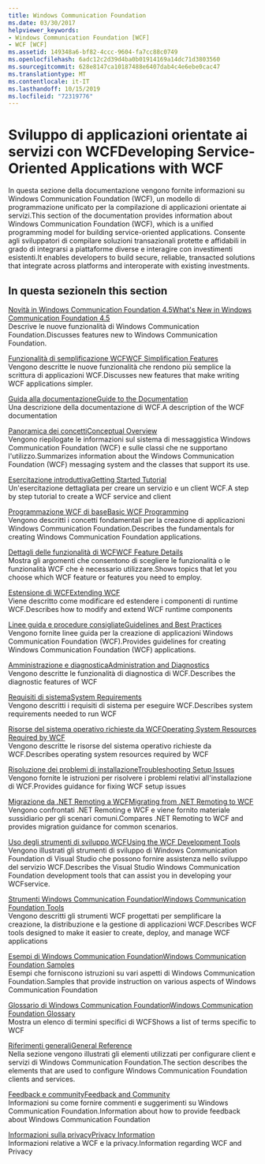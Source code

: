 ```yaml
---
title: Windows Communication Foundation
ms.date: 03/30/2017
helpviewer_keywords:
- Windows Communication Foundation [WCF]
- WCF [WCF]
ms.assetid: 149348a6-bf82-4ccc-9604-fa7cc88c0749
ms.openlocfilehash: 6adc12c2d39d4ba0b01914169a14dc71d3803560
ms.sourcegitcommit: 628e8147ca10187488e6407dab4c4e6ebe0cac47
ms.translationtype: MT
ms.contentlocale: it-IT
ms.lasthandoff: 10/15/2019
ms.locfileid: "72319776"
---
```

# <a name="developing-service-oriented-applications-with-wcf"></a><span data-ttu-id="648db-102">Sviluppo di applicazioni orientate ai servizi con WCF</span><span class="sxs-lookup"><span data-stu-id="648db-102">Developing Service-Oriented Applications with WCF</span></span>
<span data-ttu-id="648db-103">In questa sezione della documentazione vengono fornite informazioni su Windows Communication Foundation (WCF), un modello di programmazione unificato per la compilazione di applicazioni orientate ai servizi.</span><span class="sxs-lookup"><span data-stu-id="648db-103">This section of the documentation provides information about Windows Communication Foundation (WCF), which is a unified programming model for building service-oriented applications.</span></span> <span data-ttu-id="648db-104">Consente agli sviluppatori di compilare soluzioni transazionali protette e affidabili in grado di integrarsi a piattaforme diverse e interagire con investimenti esistenti.</span><span class="sxs-lookup"><span data-stu-id="648db-104">It enables developers to build secure, reliable, transacted solutions that integrate across platforms and interoperate with existing investments.</span></span>
 
## <a name="in-this-section"></a><span data-ttu-id="648db-105">In questa sezione</span><span class="sxs-lookup"><span data-stu-id="648db-105">In this section</span></span>  
 [<span data-ttu-id="648db-106">Novità in Windows Communication Foundation 4.5</span><span class="sxs-lookup"><span data-stu-id="648db-106">What's New in Windows Communication Foundation 4.5</span></span>](whats-new.md)  
 <span data-ttu-id="648db-107">Descrive le nuove funzionalità di Windows Communication Foundation.</span><span class="sxs-lookup"><span data-stu-id="648db-107">Discusses features new to Windows Communication Foundation.</span></span>  
  
 [<span data-ttu-id="648db-108">Funzionalità di semplificazione WCF</span><span class="sxs-lookup"><span data-stu-id="648db-108">WCF Simplification Features</span></span>](wcf-simplification-features.md)  
 <span data-ttu-id="648db-109">Vengono descritte le nuove funzionalità che rendono più semplice la scrittura di applicazioni WCF.</span><span class="sxs-lookup"><span data-stu-id="648db-109">Discusses new features that make writing WCF applications simpler.</span></span>  
  
 [<span data-ttu-id="648db-110">Guida alla documentazione</span><span class="sxs-lookup"><span data-stu-id="648db-110">Guide to the Documentation</span></span>](guide-to-the-documentation.md)  
 <span data-ttu-id="648db-111">Una descrizione della documentazione di WCF.</span><span class="sxs-lookup"><span data-stu-id="648db-111">A description of the WCF documentation</span></span>  
  
 [<span data-ttu-id="648db-112">Panoramica dei concetti</span><span class="sxs-lookup"><span data-stu-id="648db-112">Conceptual Overview</span></span>](conceptual-overview.md)  
 <span data-ttu-id="648db-113">Vengono riepilogate le informazioni sul sistema di messaggistica Windows Communication Foundation (WCF) e sulle classi che ne supportano l'utilizzo.</span><span class="sxs-lookup"><span data-stu-id="648db-113">Summarizes information about the Windows Communication Foundation (WCF) messaging system and the classes that support its use.</span></span>  
  
 [<span data-ttu-id="648db-114">Esercitazione introduttiva</span><span class="sxs-lookup"><span data-stu-id="648db-114">Getting Started Tutorial</span></span>](getting-started-tutorial.md)  
 <span data-ttu-id="648db-115">Un'esercitazione dettagliata per creare un servizio e un client WCF.</span><span class="sxs-lookup"><span data-stu-id="648db-115">A step by step tutorial to create a WCF service and client</span></span>  
  
 [<span data-ttu-id="648db-116">Programmazione WCF di base</span><span class="sxs-lookup"><span data-stu-id="648db-116">Basic WCF Programming</span></span>](basic-wcf-programming.md)  
 <span data-ttu-id="648db-117">Vengono descritti i concetti fondamentali per la creazione di applicazioni Windows Communication Foundation.</span><span class="sxs-lookup"><span data-stu-id="648db-117">Describes the fundamentals for creating Windows Communication Foundation applications.</span></span>  
  
 [<span data-ttu-id="648db-118">Dettagli delle funzionalità di WCF</span><span class="sxs-lookup"><span data-stu-id="648db-118">WCF Feature Details</span></span>](./feature-details/index.md)  
 <span data-ttu-id="648db-119">Mostra gli argomenti che consentono di scegliere le funzionalità o le funzionalità WCF che è necessario utilizzare.</span><span class="sxs-lookup"><span data-stu-id="648db-119">Shows topics that let you choose which WCF feature or features you need to employ.</span></span>  
  
 [<span data-ttu-id="648db-120">Estensione di WCF</span><span class="sxs-lookup"><span data-stu-id="648db-120">Extending WCF</span></span>](./extending/index.md)  
 <span data-ttu-id="648db-121">Viene descritto come modificare ed estendere i componenti di runtime WCF.</span><span class="sxs-lookup"><span data-stu-id="648db-121">Describes how to modify and extend WCF runtime components</span></span>  
  
 [<span data-ttu-id="648db-122">Linee guida e procedure consigliate</span><span class="sxs-lookup"><span data-stu-id="648db-122">Guidelines and Best Practices</span></span>](guidelines-and-best-practices.md)  
 <span data-ttu-id="648db-123">Vengono fornite linee guida per la creazione di applicazioni Windows Communication Foundation (WCF).</span><span class="sxs-lookup"><span data-stu-id="648db-123">Provides guidelines for creating Windows Communication Foundation (WCF) applications.</span></span>  
  
 [<span data-ttu-id="648db-124">Amministrazione e diagnostica</span><span class="sxs-lookup"><span data-stu-id="648db-124">Administration and Diagnostics</span></span>](./diagnostics/index.md)  
 <span data-ttu-id="648db-125">Vengono descritte le funzionalità di diagnostica di WCF.</span><span class="sxs-lookup"><span data-stu-id="648db-125">Describes the diagnostic features of WCF</span></span>  
  
 [<span data-ttu-id="648db-126">Requisiti di sistema</span><span class="sxs-lookup"><span data-stu-id="648db-126">System Requirements</span></span>](wcf-system-requirements.md)  
 <span data-ttu-id="648db-127">Vengono descritti i requisiti di sistema per eseguire WCF.</span><span class="sxs-lookup"><span data-stu-id="648db-127">Describes system requirements needed to run WCF</span></span>  
  
 [<span data-ttu-id="648db-128">Risorse del sistema operativo richieste da WCF</span><span class="sxs-lookup"><span data-stu-id="648db-128">Operating System Resources Required by WCF</span></span>](operating-system-resources-required-by-wcf.md)  
 <span data-ttu-id="648db-129">Vengono descritte le risorse del sistema operativo richieste da WCF.</span><span class="sxs-lookup"><span data-stu-id="648db-129">Describes operating system resources required by WCF</span></span>  
  
 [<span data-ttu-id="648db-130">Risoluzione dei problemi di installazione</span><span class="sxs-lookup"><span data-stu-id="648db-130">Troubleshooting Setup Issues</span></span>](troubleshooting-setup-issues.md)  
 <span data-ttu-id="648db-131">Vengono fornite le istruzioni per risolvere i problemi relativi all'installazione di WCF.</span><span class="sxs-lookup"><span data-stu-id="648db-131">Provides guidance for fixing WCF setup issues</span></span>  
  
 [<span data-ttu-id="648db-132">Migrazione da .NET Remoting a WCF</span><span class="sxs-lookup"><span data-stu-id="648db-132">Migrating from .NET Remoting to WCF</span></span>](migrating-from-net-remoting-to-wcf.md)  
 <span data-ttu-id="648db-133">Vengono confrontati .NET Remoting e WCF e viene fornito materiale sussidiario per gli scenari comuni.</span><span class="sxs-lookup"><span data-stu-id="648db-133">Compares .NET Remoting to WCF and provides migration guidance for common scenarios.</span></span>  
  
 [<span data-ttu-id="648db-134">Uso degli strumenti di sviluppo WCF</span><span class="sxs-lookup"><span data-stu-id="648db-134">Using the WCF Development Tools</span></span>](using-the-wcf-development-tools.md)  
 <span data-ttu-id="648db-135">Vengono illustrati gli strumenti di sviluppo di Windows Communication Foundation di Visual Studio che possono fornire assistenza nello sviluppo del servizio WCF.</span><span class="sxs-lookup"><span data-stu-id="648db-135">Describes the Visual Studio Windows Communication Foundation development tools that can assist you in developing your WCFservice.</span></span>  
  
 [<span data-ttu-id="648db-136">Strumenti Windows Communication Foundation</span><span class="sxs-lookup"><span data-stu-id="648db-136">Windows Communication Foundation Tools</span></span>](tools.md)  
 <span data-ttu-id="648db-137">Vengono descritti gli strumenti WCF progettati per semplificare la creazione, la distribuzione e la gestione di applicazioni WCF.</span><span class="sxs-lookup"><span data-stu-id="648db-137">Describes WCF tools designed to make it easier to create, deploy, and manage WCF applications</span></span>  
  
 [<span data-ttu-id="648db-138">Esempi di Windows Communication Foundation</span><span class="sxs-lookup"><span data-stu-id="648db-138">Windows Communication Foundation Samples</span></span>](./samples/index.md)  
 <span data-ttu-id="648db-139">Esempi che forniscono istruzioni su vari aspetti di Windows Communication Foundation.</span><span class="sxs-lookup"><span data-stu-id="648db-139">Samples that provide instruction on various aspects of Windows Communication Foundation</span></span>  
  
 [<span data-ttu-id="648db-140">Glossario di Windows Communication Foundation</span><span class="sxs-lookup"><span data-stu-id="648db-140">Windows Communication Foundation Glossary</span></span>](glossary.md)  
 <span data-ttu-id="648db-141">Mostra un elenco di termini specifici di WCF</span><span class="sxs-lookup"><span data-stu-id="648db-141">Shows a list of terms specific to WCF</span></span>  
  
 [<span data-ttu-id="648db-142">Riferimenti generali</span><span class="sxs-lookup"><span data-stu-id="648db-142">General Reference</span></span>](general-reference.md)  
 <span data-ttu-id="648db-143">Nella sezione vengono illustrati gli elementi utilizzati per configurare client e servizi di Windows Communication Foundation.</span><span class="sxs-lookup"><span data-stu-id="648db-143">The section describes the elements that are used to configure Windows Communication Foundation clients and services.</span></span>  
  
 [<span data-ttu-id="648db-144">Feedback e community</span><span class="sxs-lookup"><span data-stu-id="648db-144">Feedback and Community</span></span>](feedback-and-community.md)  
 <span data-ttu-id="648db-145">Informazioni su come fornire commenti e suggerimenti su Windows Communication Foundation.</span><span class="sxs-lookup"><span data-stu-id="648db-145">Information about how to provide feedback about Windows Communication Foundation</span></span>  
  
 [<span data-ttu-id="648db-146">Informazioni sulla privacy</span><span class="sxs-lookup"><span data-stu-id="648db-146">Privacy Information</span></span>](privacy-information.md)  
 <span data-ttu-id="648db-147">Informazioni relative a WCF e la privacy.</span><span class="sxs-lookup"><span data-stu-id="648db-147">Information regarding WCF and Privacy</span></span>  
